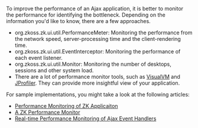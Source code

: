 

To improve the performance of an Ajax application, it is better to
monitor the performance for identifying the bottleneck. Depending on the
information you'd like to know, there are a few approaches.

- <javadoc type="interface">org.zkoss.zk.ui.util.PerformanceMeter</javadoc>:
  Monitoring the performance from the network speed, server-processing
  time and the client-rendering time.
- <javadoc type="interface">org.zkoss.zk.ui.util.EventInterceptor</javadoc>:
  Monitoring the performance of each event listener.
- <javadoc type="interface">org.zkoss.zk.ui.util.Monitor</javadoc>:
  Monitoring the number of desktops, sessions and other system load.
- There are a lot of performance monitor tools, such as
  [VisualVM](https://visualvm.github.io/) and
  [JProfiler](http://www.ej-technologies.com/products/jprofiler/overview.html).
  They can provide more insightful view of your application.

For sample implementations, you might take a look at the following
articles:

- [Performance Monitoring of ZK
  Applicaiton](Small_Talks/2009/June/Performance_Monitoring_of_ZK_Applicaiton)
- [A ZK Performance
  Monitor](Small_Talks/2010/January/A_ZK_Performance_Monitor)
- [Real-time Performance Monitoring of Ajax Event
  Handlers](Small_Talks/2010/April/Real-time_Performance_Monitoring_of_Ajax_Event_Handlers)
